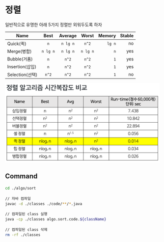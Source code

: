 # 정렬

일반적으로 유명한 아래 5가지 정렬만 외워두도록 하자

| Name            |   Best   | Average  |  Worst   | Memory | Stable |
| --------------- | :------: | :------: | :------: | -----: | -----: |
| Quick(퀵)       |   `n`    | `n lg n` |  `n^2`   | `lg n` |     no |
| Merge(병합)     | `n lg n` | `n lg n` | `n lg n` |    `n` |    yes |
| Bubble(거품)    |   `n`    |  `n^2`   |  `n^2`   |    `1` |    yes |
| Insertion(삽입) |   `n`    |  `n^2`   |  `n^2`   |    `1` |    yes |
| Selection(선택) |  `n^2`   |  `n^2`   |  `n^2`   |    `1` |     no |

![compare](./img/compare.png)

## Command

```sh
cd ./algo/sort

// 자바 컴파일
javac -d ./classes ./code/**/*.java

// 컴파일된 class 실행
java -cp ./classes algo.sort.code.${className}

// 컴파일된 class 삭제
rm -rf ./classes
```
